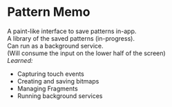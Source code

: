 # Pattern Memo
A paint-like interface to save patterns in-app. <br/>
A library of the saved patterns (in-progress). <br/>
Can run as a background service. <br/>
(Will consume the input on the lower half of the screen) <br/>
*Learned:*
* Capturing touch events 
* Creating and saving bitmaps
* Managing Fragments
* Running background services
